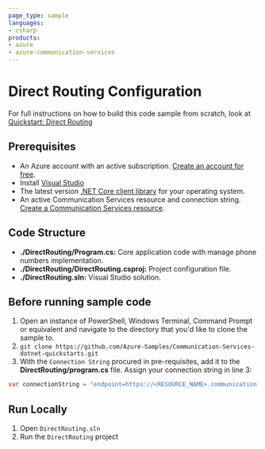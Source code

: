 ```yaml
---
page_type: sample
languages:
- csharp
products:
- azure
- azure-communication-services
---
```



# Direct Routing Configuration

For full instructions on how to build this code sample from scratch, look at [Quickstart: Direct Routing](https://docs.microsoft.com/azure/communication-services/quickstarts/telephony-sms/voice-routing-sdk-config?pivots=programming-language-csharp)

## Prerequisites

- An Azure account with an active subscription. [Create an account for free](https://azure.microsoft.com/free/?WT.mc_id=A261C142F).
- Install [Visual Studio](https://visualstudio.microsoft.com/downloads/)
- The latest version [.NET Core client library](https://dotnet.microsoft.com/download/dotnet-core) for your operating system.
- An active Communication Services resource and connection string. [Create a Communication Services resource](https://docs.microsoft.com/azure/communication-services/quickstarts/create-communication-resource?tabs=windows&pivots=platform-net).

## Code Structure

- **./DirectRouting/Program.cs:** Core application code with manage phone numbers implementation.
- **./DirectRouting/DirectRouting.csproj:** Project configuration file.
- **./DirectRouting.sln:** Visual Studio solution.

## Before running sample code

1. Open an instance of PowerShell, Windows Terminal, Command Prompt or equivalent and navigate to the directory that you'd like to clone the sample to.
2. `git clone https://github.com/Azure-Samples/Communication-Services-dotnet-quickstarts.git`
3. With the `Connection String` procured in pre-requisites, add it to the **DirectRouting/program.cs** file. Assign your connection string in line 3:
  ```csharp
  var connectionString = "endpoint=https://<RESOURCE_NAME>.communication.azure.com/;accesskey=<ACCESS_KEY>";
  ```


## Run Locally

1. Open `DirectRouting.sln`
2. Run the `DirectRouting` project
